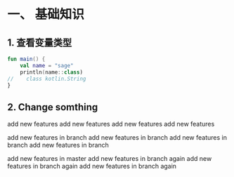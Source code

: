 # 一、 基础知识

## 1. 查看变量类型
```kotlin
fun main() {
    val name = "sage"
    println(name::class)
//    class kotlin.String
}
```

## 2. Change somthing

add new features
add new features
add new features
add new features

add new features in branch
add new features in branch
add new features in branch
add new features in branch


add new features in master
add new features in branch again
add new features in branch again
add new features in branch again
